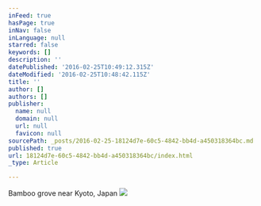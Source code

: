 ```yaml
---
inFeed: true
hasPage: true
inNav: false
inLanguage: null
starred: false
keywords: []
description: ''
datePublished: '2016-02-25T10:49:12.315Z'
dateModified: '2016-02-25T10:48:42.115Z'
title: ''
author: []
authors: []
publisher:
  name: null
  domain: null
  url: null
  favicon: null
sourcePath: _posts/2016-02-25-18124d7e-60c5-4842-bb4d-a450318364bc.md
published: true
url: 18124d7e-60c5-4842-bb4d-a450318364bc/index.html
_type: Article

---
```

Bamboo grove near Kyoto, Japan
![](https://the-grid-user-content.s3-us-west-2.amazonaws.com/af697b5d-c6ed-487b-82d9-4990d1ef8f44.JPG)
